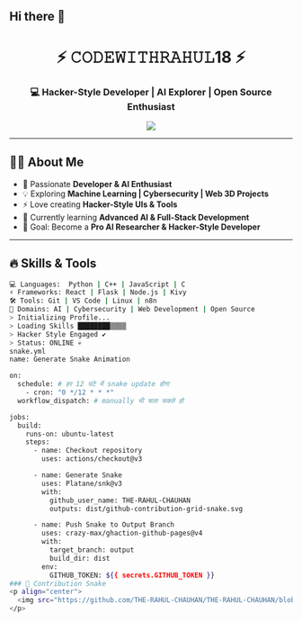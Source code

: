 ## Hi there 👋

<!--
**codewithrahul18/codewithrahul18** is a ✨ _special_ ✨ repository because its `README.md` (this file) appears on your GitHub profile.

Here are some ideas to get you started:

- 🔭 I’m currently working on ...
- 🌱 I’m currently learning ...
- 👯 I’m looking to collaborate on ...
- 🤔 I’m looking for help with ...
- 💬 Ask me about ...
- 📫 How to reach me: ...
- 😄 Pronouns: ...
- ⚡ Fun fact: ...
-->
<!-- Hacker Style GitHub Profile README -->

<h1 align="center">⚡ 𝙲𝙾𝙳𝙴𝚆𝙸𝚃𝙷𝚁𝙰𝙷𝚄𝙻18 ⚡</h1>
<h3 align="center">💻 Hacker-Style Developer | AI Explorer | Open Source Enthusiast</h3>

<p align="center">
  <img src="https://readme-typing-svg.herokuapp.com?font=Hack&size=22&duration=3000&color=00FF00&center=true&vCenter=true&width=500&lines=Welcome+to+my+Hacker+Profile;Always+Learning+%26+Building;AI+%7C+Web+%7C+Open+Source;Code+Like+a+Hacker+💀" />
</p>

---

## 👨‍💻 About Me
- 🚀 Passionate **Developer & AI Enthusiast**  
- 💡 Exploring **Machine Learning | Cybersecurity | Web 3D Projects**  
- ⚡ Love creating **Hacker-Style UIs & Tools**  
- 🌱 Currently learning **Advanced AI & Full-Stack Development**  
- 🎯 Goal: Become a **Pro AI Researcher & Hacker-Style Developer**  

---

## 🔥 Skills & Tools
```bash
💻 Languages:  Python | C++ | JavaScript | C  
⚡ Frameworks: React | Flask | Node.js | Kivy  
🛠️ Tools: Git | VS Code | Linux | n8n  
🚀 Domains: AI | Cybersecurity | Web Development | Open Source  
> Initializing Profile...
> Loading Skills ████████▒▒▒▒
> Hacker Style Engaged ✔
> Status: ONLINE 💀
snake.yml
name: Generate Snake Animation

on:
  schedule: # हर 12 घंटे में snake update होगा
    - cron: "0 */12 * * *"
  workflow_dispatch: # manually भी चला सकते हो

jobs:
  build:
    runs-on: ubuntu-latest
    steps:
      - name: Checkout repository
        uses: actions/checkout@v3

      - name: Generate Snake
        uses: Platane/snk@v3
        with:
          github_user_name: THE-RAHUL-CHAUHAN
          outputs: dist/github-contribution-grid-snake.svg

      - name: Push Snake to Output Branch
        uses: crazy-max/ghaction-github-pages@v4
        with:
          target_branch: output
          build_dir: dist
        env:
          GITHUB_TOKEN: ${{ secrets.GITHUB_TOKEN }}
### 🐍 Contribution Snake
<p align="center">
  <img src="https://github.com/THE-RAHUL-CHAUHAN/THE-RAHUL-CHAUHAN/blob/output/github-contribution-grid-snake.svg" />
</p>
